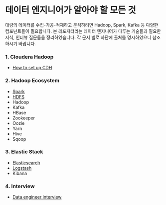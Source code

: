# 데이터 엔지니어가 알아야 할 모든 것

대량의 데이터를 수집-가공-적재하고 분석하려면 Hadoop, Spark, Kafka 등 다양한 컴포넌트들이 필요합니다.
본 레포지터리는 데이터 엔지니어가 다루는 기술들과 필요한 지식, 인터뷰 질문들을 정리하였습니다.
각 문서 별로 하단에 출처를 명시하였으니 참조하시기 바랍니다.


### 1. Cloudera Hadoop

- [How to set up CDH](cloudera/how_to_setup_cdh)

### 2. Hadoop Ecosystem

- [Spark](hadoop_ecosystem/spark)
- [HDFS](hadoop_ecosystem/hdfs)
- Hadoop
- Kafka
- HBase
- Zookeeper
- Oozie
- Yarn
- Hive
- Sqoop

### 3. Elastic Stack

- [Elasticsearch](elk_stack/elasticsearch)
- [Logstash](elk_stack/logstash)
- Kibana

### 4. Interview

- [Data engineer interview](interview/data_engineer)
